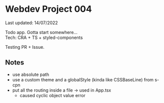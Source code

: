# Webdev Project 004

Last updated: 14/07/2022

Todo app. Gotta start somewhere...  
Tech: CRA + TS + styled-components

Testing PR + Issue.

## Notes

- use absolute path
- use a custom theme and a globalStyle (kinda like CSSBaseLine) from s-cpn
- put all the routing inside a file -> used in App.tsx
  - caused cyclic object value error
